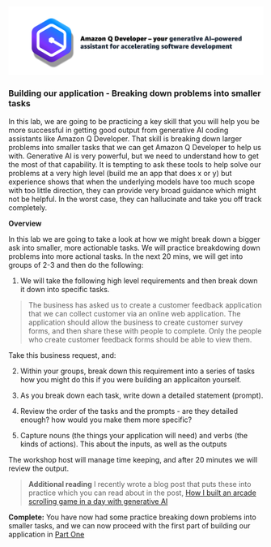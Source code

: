 ![Amazon Q Developer header](/images/q-vscode-header.png)

### Building our application - Breaking down problems into smaller tasks

In this lab, we are going to be practicing a key skill that you will help you be more successful in getting good output from generative AI coding assistants like Amazon Q Developer. That skill is breaking down larger problems into smaller tasks that we can get Amazon Q Developer to help us with. Generative AI is very powerful, but we need to understand how to get the most of that capability. It is tempting to ask these tools to help solve our problems at a very high level (build me an app that does x or y) but experience shows that when the underlying models have too much scope with too little direction, they can provide very broad guidance which might not be helpful. In the worst case, they can hallucinate and take you off track completely.

**Overview**

In this lab we are going to take a look at how we might break down a bigger ask into smaller, more actionable tasks. We will practice breakdowing down problems into more actional tasks. In the next 20 mins, we will get into groups of 2-3 and then do the following:

1. We will take the following high level requirements and then break down it down into specific tasks.

> The business has asked us to create a customer feedback application that we can collect customer via an online web application. The application should allow the business to create customer survey forms, and then share these with people to complete. Only the people who create customer feedback forms should be able to view them. 

Take this business request, and:

2. Within your groups, break down this requirement into a series of tasks how you might do this if you were building an applicaiton yourself.

3. As you break down each task, write down a detailed statement (prompt).

4. Review the order of the tasks and the prompts - are they detailed enough? how would you make them more specific?

5. Capture nouns (the things your application will need) and verbs (the kinds of actions). This about the inputs, as well as the outputs


The workshop host will manage time keeping, and after 20 minutes we will review the output.

> **Additional reading** I recently wrote a blog post that puts these into practice which you can read about in the post, [How I built an arcade scrolling game in a day with generative AI](https://dev.to/aws/how-i-built-an-arcade-scrolling-game-in-one-day-ek8)


**Complete:** You have now had some practice breaking down problems into smaller tasks, and we can now proceed with the first part of building our application in [Part One](building-our-app-part-1.md)


